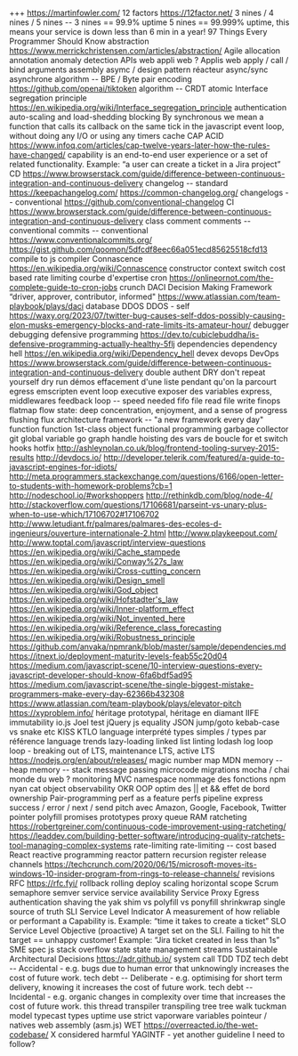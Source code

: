 +++ https://martinfowler.com/
12 factors https://12factor.net/
3 nines / 4 nines / 5 nines -- 3 nines == 99.9% uptime 5 nines == 99.999% uptime, this means your service is down less than 6 min in a year!
97 Things Every Programmer Should Know
abstraction https://www.merrickchristensen.com/articles/abstraction/
Agile
allocation
annotation
anomaly detection
APIs web
appli web ?
Applis web
apply / call / bind
arguments
assembly
asymc / design pattern réacteur
async/sync
asynchrone
algorithm -- BPE / Byte pair encoding https://github.com/openai/tiktoken
algorithm -- CRDT
atomic
Interface segregation principle https://en.wikipedia.org/wiki/Interface_segregation_principle
authentication
auto-scaling and load-shedding
blocking
By synchronous we mean a function that calls its callback on the same tick in the javascript event loop, without doing any I/O or using any timers
cache
CAP ACID https://www.infoq.com/articles/cap-twelve-years-later-how-the-rules-have-changed/
capability is an end-to-end user experience or a set of related functionality. Example: “a user can create a ticket in a Jira project”
CD https://www.browserstack.com/guide/difference-between-continuous-integration-and-continuous-delivery
changelog -- standard https://keepachangelog.com/  https://common-changelog.org/
changelogs -- conventional https://github.com/conventional-changelog
CI https://www.browserstack.com/guide/difference-between-continuous-integration-and-continuous-delivery
class
comment
comments -- conventional
commits -- conventional  https://www.conventionalcommits.org/  https://gist.github.com/qoomon/5dfcdf8eec66a051ecd85625518cfd13
compile to js
compiler
Connascence https://en.wikipedia.org/wiki/Connascence
constructor
context switch
cost based rate limiting
courbe d'expertise
cron https://onlineornot.com/the-complete-guide-to-cron-jobs
crunch
DACI Decision Making Framework “driver, approver, contributor, informed" https://www.atlassian.com/team-playbook/plays/daci
database
DDOS
DDOS - self https://waxy.org/2023/07/twitter-bug-causes-self-ddos-possibly-causing-elon-musks-emergency-blocks-and-rate-limits-its-amateur-hour/
debugger
debugging
defensive programming https://dev.to/cubiclebuddha/is-defensive-programming-actually-healthy-5flj
dependencies
dependency hell https://en.wikipedia.org/wiki/Dependency_hell
devex
devops
DevOps https://www.browserstack.com/guide/difference-between-continuous-integration-and-continuous-delivery
double authent
DRY don't repeat yourself
dry run
démos
effacement d'une liste pendant qu'on la parcourt
egress
emscripten
event loop
executive
exposer des variables
express, middlewares
feedback loop -- speed needed
fifo
file read
file write
finops
flatmap
flow state: deep concentration, enjoyment, and a sense of progress
flushing
flux architecture
framework -- "a new framework every day"
function
function 1st-class object
functional programming
garbage collector
git
global variable
go
graph
handle
hoisting des vars de boucle for et switch
hooks
hotfix
http://ashleynolan.co.uk/blog/frontend-tooling-survey-2015-results
http://devdocs.io/
http://developer.telerik.com/featured/a-guide-to-javascript-engines-for-idiots/
http://meta.programmers.stackexchange.com/questions/6166/open-letter-to-students-with-homework-problems?cb=1
http://nodeschool.io/#workshoppers
http://rethinkdb.com/blog/node-4/
http://stackoverflow.com/questions/17106681/parseint-vs-unary-plus-when-to-use-which/17106702#17106702
http://www.letudiant.fr/palmares/palmares-des-ecoles-d-ingenieurs/ouverture-internationale-2.html
http://www.playkeepout.com/
http://www.toptal.com/javascript/interview-questions
https://en.wikipedia.org/wiki/Cache_stampede
https://en.wikipedia.org/wiki/Conway%27s_law
https://en.wikipedia.org/wiki/Cross-cutting_concern
https://en.wikipedia.org/wiki/Design_smell
https://en.wikipedia.org/wiki/God_object
https://en.wikipedia.org/wiki/Hofstadter's_law
https://en.wikipedia.org/wiki/Inner-platform_effect
https://en.wikipedia.org/wiki/Not_invented_here
https://en.wikipedia.org/wiki/Reference_class_forecasting
https://en.wikipedia.org/wiki/Robustness_principle
https://github.com/anvaka/npmrank/blob/master/sample/dependencies.md
https://itnext.io/deployment-maturity-levels-feab55c20d04
https://medium.com/javascript-scene/10-interview-questions-every-javascript-developer-should-know-6fa6bdf5ad95
https://medium.com/javascript-scene/the-single-biggest-mistake-programmers-make-every-day-62366b432308
https://www.atlassian.com/team-playbook/plays/elevator-pitch
https://xyproblem.info/
héritage prototypal, héritage en diamant
IIFE
immutability
io.js
Joel test
jQuery
js equality
JSON
jump/goto
kebab-case vs snake etc
KISS
KTLO
language interprété types simples / types par référence
language trends
lazy-loading
linked list
linting
lodash
log
loop
loop - breaking out of
LTS, maintenance LTS, active LTS https://nodejs.org/en/about/releases/
magic number
map
MDN
memory -- heap
memory -- stack
message passing
microcode
migrations
mocha / chai
monde du web ?
monitoring
MVC
namespace
nommage des fonctions
npm
nyan cat
object
observability
OKR
OOP
optim des || et && effet de bord
ownership
Pair-programming
perf as a feature
perfs
pipeline express success / error / next / send
pitch avec Amazon, Google, Facebook, Twitter
pointer
polyfill
promises
prototypes
proxy
queue
RAM
ratcheting https://robertgreiner.com/continuous-code-improvement-using-ratcheting/ https://leaddev.com/building-better-software/introducing-quality-ratchets-tool-managing-complex-systems
rate-limiting
rate-limiting -- cost based
React
reactive programming
reactor pattern
recursion
register
release channels https://techcrunch.com/2020/06/15/microsoft-moves-its-windows-10-insider-program-from-rings-to-release-channels/
revisions
RFC https://rfc.fyi/
rollback
rolling deploy
scaling horizontal
scope
Scrum
semaphore
semver
service
service availability
Service Proxy Egress authentication
shaving the yak
shim vs polyfill vs ponyfill
shrinkwrap
single source of truth
SLI Service Level Indicator A measurement of how reliable or performant a Capability is. Example: “time it takes to create a ticket”
SLO Service Level Objective (proactive) A target set on the SLI. Failing to hit the target == unhappy customer! Example: “Jira ticket created in less than 1s”
SME
spec js
stack overflow
state
state management
streams
Sustainable Architectural Decisions https://adr.github.io/
system call
TDD
TDZ
tech debt -- Accidental - e.g. bugs due to human error that unknowingly increases the cost of future work.
tech debt -- Deliberate  - e.g. optimising for short term delivery, knowing it increases the cost of future work.
tech debt -- Incidental  - e.g. organic changes in complexity over time that increases the cost of future work.
this
thread
transpiler
transpiling
tree
tree walk
tuckman model
typecast
types
uptime
use strict
vaporware
variables pointeur / natives
web assembly (asm.js)
WET https://overreacted.io/the-wet-codebase/
X considered harmful
YAGINTF - yet another guideline I need to follow?

